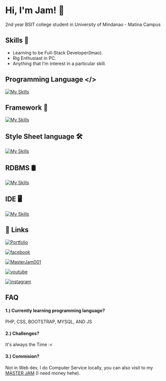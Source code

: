 
# Hi, I'm Jam! 👋
2nd year BSIT college student in University of Mindanao - Matina Campus


##  Skills 💪
- Learning to be Full-Stack Developer(lmao).
- Rig Enthusiast in PC.
- Anything that I'm interest in a particular skill.



## Programming Language </> 
<!-- ![HTML](https://img.shields.io/badge/HTML-%23E34F26?style=flat&logo=html5&logoColor=%23ffff)
![PHP](https://img.shields.io/badge/PHP-%23777BB4?style=flat&logo=php&logoColor=%23ffff)
![CSS](https://img.shields.io/badge/CSS-%23663399?style=flat&logo=css&logoColor=%23ffff)
![BOOTSTRAP](https://img.shields.io/badge/BOOTSTRAP-%237952B3?style=flat&logo=bootstrap&logoColor=%23ffff)
![JS](https://img.shields.io/badge/JAVASCRIPT-%23F7DF1E?style=flat&logo=javascript&logoColor=%23000)
![PYTHON](https://img.shields.io/badge/PYTHON-%2388CE02?style=flat&logo=python&logoColor=%23FFFF)
![MYSQL](https://img.shields.io/badge/MySQL-%234479A1?style=flat&logo=MYSQL&logoColor=%23FFFF) -->
[![My Skills](https://skillicons.dev/icons?i=php,js,py,java&perline=3)](https://skillicons.dev)


## Framework 🧩
[![My Skills](https://skillicons.dev/icons?i=bootstrap,laravel&perline=3)](https://skillicons.dev)


## Style Sheet language 🛠 
[![My Skills](https://skillicons.dev/icons?i=html,css&perline=3)](https://skillicons.dev)

## RDBMS 🛢
[![My Skills](https://skillicons.dev/icons?i=mysql&perline=3)](https://skillicons.dev)

## IDE 🖥️
[![My Skills](https://skillicons.dev/icons?i=eclipse,figma,idea,obsidian,pycharm,qt,vscode&perline=3)](https://skillicons.dev)



## 🔗 Links
[![Portfolio](https://img.shields.io/badge/my_portfolio-000?style=for-the-badge&logo=ko-fi&logoColor=white)](https://jam04241.github.io/)

[![facebook](https://img.shields.io/badge/FACEBOOK-%230866FF?style=for-the-badge&logo=FACEBOOK&logoColor=%23FFFF)](https://www.facebook.com/100010340794471)

[![MasterJam001](https://img.shields.io/badge/MASTER_JAM-%23071D49?style=for-the-badge&logo=pcgamingwiki&logoColor=%23FFFF)
](https://www.facebook.com/MasterJam001)

[![youtube](https://img.shields.io/badge/YouTube-%23FF0000?style=for-the-badge&logo=youtube)](https://www.youtube.com/channel/UCrUWWdzZanBcRTGaPkwsEeg)

[![instagram](https://img.shields.io/badge/INSTAGRAM-%23FF0069?style=for-the-badge&logo=instagram)](https://www.instagram.com/tidyman.04)




## FAQ

#### 1.) Currently learning programming language?
PHP, CSS, BOOTSTRAP, MYSQL, AND JS

#### 2.) Challenges?
It's always the Time :<

#### 3.) Commision?
Not in Web dev, I do Computer Service locally, you can also visit to my <a href='https://www.facebook.com/MasterJam001'>MASTER JAM</a> (I need money hehe).

